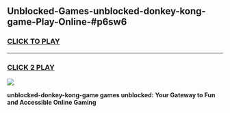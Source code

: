 
## Unblocked-Games-unblocked-donkey-kong-game-Play-Online-#p6sw6
<h3>
<a href="https://premium.freeplayer.one?title=unblocked-donkey-kong-game&ref=27F">CLICK TO PLAY</a></h3>
<hr>

<h3>
<a href="https://premium.freeplayer.one?title=unblocked-donkey-kong-game&ref=27F">CLICK 2 PLAY</a>
  
</h3>

<a href="https://premium.freeplayer.one?title=unblocked-donkey-kong-game&ref=27F"><img src="https://clearcache.store/games.png"></a>


**unblocked-donkey-kong-game games unblocked: Your Gateway to Fun and Accessible Online Gaming**
